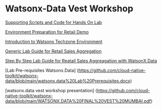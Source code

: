 # Watsonx-Data Vest Workshop 
[Supporting Scripts and Code for Hands On Lab](https://github.com/cloud-native-toolkit/watsonx-data/tree/main/Supporting%20Scripts)

[Environment Preparation for Retail Demo](https://github.com/cloud-native-toolkit/watsonx-data/blob/main/Environement%20Preparatrion%20for%20Retail%20Lab.docx)

[Introduction to Watsonx Techzone Environment](https://github.com/cloud-native-toolkit/watsonx-data/blob/main/Introducing%20watsonx%20-%20Techzone.docx)

[Generic Lab Guide for Retail Sales Aggregation](https://github.com/cloud-native-toolkit/watsonx-data/blob/main/Retail%20Sales%20Aggregation%20with%20watsonx.data%20Lab%20Guide%20-%20Generic%20Lab%20guide.docx)

[Step By Step Lab Guide for Reatail Sales Aggreagation with WatsonX.Data](https://github.com/cloud-native-toolkit/watsonx-data/blob/main/Retail%20Sales%20Aggregation%20with%20watsonx.data%20Lab%20Guide.docx)

[Lab Pre-requisites Watsonx.Data] (https://github.com/cloud-native-toolkit/watsonx-data/blob/main/watsonx.data%20Lab%20Prerequisites.docx)

[watsonx.data vest workshop presentation] (https://github.com/cloud-native-toolkit/watsonx-data/blob/main/WATSONX.DATA%20FINAL%20VEST%20MUMBAI.pdf)
